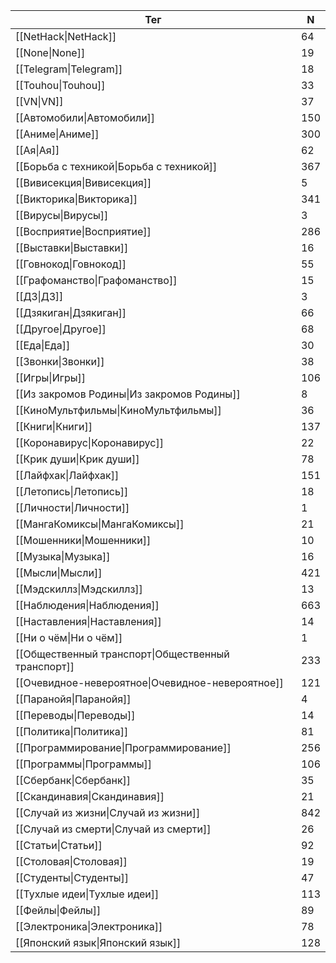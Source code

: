 | Тег | N |
| --- | --- |
| [[NetHack\|NetHack]] | 64 |
| [[None\|None]] | 19 |
| [[Telegram\|Telegram]] | 18 |
| [[Touhou\|Touhou]] | 33 |
| [[VN\|VN]] | 37 |
| [[Автомобили\|Автомобили]] | 150 |
| [[Аниме\|Аниме]] | 300 |
| [[Ая\|Ая]] | 62 |
| [[Борьба с техникой\|Борьба с техникой]] | 367 |
| [[Вивисекция\|Вивисекция]] | 5 |
| [[Викторика\|Викторика]] | 341 |
| [[Вирусы\|Вирусы]] | 3 |
| [[Восприятие\|Восприятие]] | 286 |
| [[Выставки\|Выставки]] | 16 |
| [[Говнокод\|Говнокод]] | 55 |
| [[Графоманство\|Графоманство]] | 15 |
| [[ДЗ\|ДЗ]] | 3 |
| [[Дзякиган\|Дзякиган]] | 66 |
| [[Другое\|Другое]] | 68 |
| [[Еда\|Еда]] | 30 |
| [[Звонки\|Звонки]] | 38 |
| [[Игры\|Игры]] | 106 |
| [[Из закромов Родины\|Из закромов Родины]] | 8 |
| [[КиноМультфильмы\|КиноМультфильмы]] | 36 |
| [[Книги\|Книги]] | 137 |
| [[Коронавирус\|Коронавирус]] | 22 |
| [[Крик души\|Крик души]] | 78 |
| [[Лайфхак\|Лайфхак]] | 151 |
| [[Летопись\|Летопись]] | 18 |
| [[Личности\|Личности]] | 1 |
| [[МангаКомиксы\|МангаКомиксы]] | 21 |
| [[Мошенники\|Мошенники]] | 10 |
| [[Музыка\|Музыка]] | 16 |
| [[Мысли\|Мысли]] | 421 |
| [[Мэдскиллз\|Мэдскиллз]] | 13 |
| [[Наблюдения\|Наблюдения]] | 663 |
| [[Наставления\|Наставления]] | 14 |
| [[Ни о чём\|Ни о чём]] | 1 |
| [[Общественный транспорт\|Общественный транспорт]] | 233 |
| [[Очевидное-невероятное\|Очевидное-невероятное]] | 121 |
| [[Паранойя\|Паранойя]] | 4 |
| [[Переводы\|Переводы]] | 14 |
| [[Политика\|Политика]] | 81 |
| [[Программирование\|Программирование]] | 256 |
| [[Программы\|Программы]] | 106 |
| [[Сбербанк\|Сбербанк]] | 35 |
| [[Скандинавия\|Скандинавия]] | 21 |
| [[Случай из жизни\|Случай из жизни]] | 842 |
| [[Случай из смерти\|Случай из смерти]] | 26 |
| [[Статьи\|Статьи]] | 92 |
| [[Столовая\|Столовая]] | 19 |
| [[Студенты\|Студенты]] | 47 |
| [[Тухлые идеи\|Тухлые идеи]] | 113 |
| [[Фейлы\|Фейлы]] | 89 |
| [[Электроника\|Электроника]] | 78 |
| [[Японский язык\|Японский язык]] | 128 |
